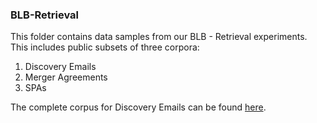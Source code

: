 ### BLB-Retrieval
This folder contains data samples from our BLB - Retrieval experiments. This includes public subsets of three corpora:
1. Discovery Emails
2. Merger Agreements
3. SPAs
  
The complete corpus for Discovery Emails can be found [here](https://foia.state.gov/search/results.aspx?collection=Clinton_Email).
